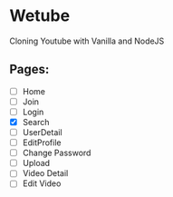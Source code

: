 # Wetube

Cloning Youtube with Vanilla and NodeJS

## Pages:

- [ ] Home
- [ ] Join
- [ ] Login
- [x] Search
- [ ] UserDetail
- [ ] EditProfile
- [ ] Change Password
- [ ] Upload
- [ ] Video Detail
- [ ] Edit Video
